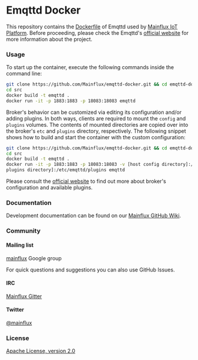 # Emqttd Docker

This repository contains the [Dockerfile](src/Dockerfile) of Emqttd used by [Mainflux IoT
Platform][1]. Before proceeding, please check the Emqttd's [official website][2] for more
information about the project.

### Usage
To start up the container, execute the following commands inside the command line:

```bash
git clone https://github.com/Mainflux/emqttd-docker.git && cd emqttd-docker
cd src
docker build -t emqttd .
docker run -it -p 1883:1883 -p 18083:18083 emqttd
```

Broker's behavior can be customized via editing its configuration and/or adding plugins. In both
ways, clients are required to mount the `config` and `plugins` volumes. The contents of mounted
directories are copied over into the broker's `etc` and `plugins` directory, respectively. The
following snippet shows how to build and start the container with the custom configuration:

```bash
git clone https://github.com/Mainflux/emqttd-docker.git && cd emqttd-docker
cd src
docker build -t emqttd .
docker run -it -p 1883:1883 -p 18083:18083 -v [host config directory]:/etc/emqttd/config -v [host
plugins directory]:/etc/emqttd/plugins emqttd
```

Please consult the [official website][2] to find out more about broker's configuration and available
plugins.

### Documentation
Development documentation can be found on our [Mainflux GitHub Wiki][3].

### Community
#### Mailing list
[mainflux][4] Google group

For quick questions and suggestions you can also use GitHub Issues.

#### IRC
[Mainflux Gitter][5]

#### Twitter
[@mainflux][6]

### License
[Apache License, version 2.0](LICENSE)

[1]: https://github.com/Mainflux/mainflux
[2]: http://emqtt.io
[3]: https://github.com/Mainflux/mainflux/wiki
[4]: https://groups.google.com/forum/#!forum/mainflux
[5]: https://gitter.im/Mainflux/mainflux?utm_source=badge&utm_medium=badge&utm_campaign=pr-badge&utm_content=badge
[6]: https://twitter.com/mainflux
